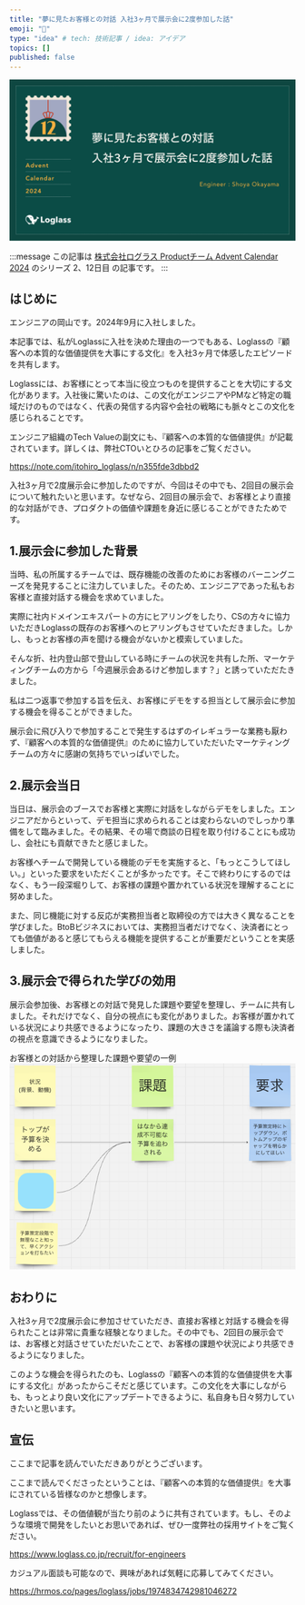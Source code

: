 ```yaml
---
title: "夢に見たお客様との対話 入社3ヶ月で展示会に2度参加した話"
emoji: "📝"
type: "idea" # tech: 技術記事 / idea: アイデア
topics: []
published: false
---
```


![](/images/advent_calendar_loglass.png)

:::message
この記事は [株式会社ログラス Productチーム Advent Calendar 2024](https://qiita.com/advent-calendar/2024/loglass) のシリーズ 2、12日目 の記事です。
:::

## はじめに
エンジニアの岡山です。2024年9月に入社しました。

本記事では、私がLoglassに入社を決めた理由の一つでもある、Loglassの『顧客への本質的な価値提供を大事にする文化』を入社3ヶ月で体感したエピソードを共有します。

Loglassには、お客様にとって本当に役立つものを提供することを大切にする文化があります。入社後に驚いたのは、この文化がエンジニアやPMなど特定の職域だけのものではなく、代表の発信する内容や会社の戦略にも脈々とこの文化を感じられることです。

エンジニア組織のTech Valueの副文にも、『顧客への本質的な価値提供』が記載されています。詳しくは、弊社CTOいとひろの記事をご覧ください。

https://note.com/itohiro_loglass/n/n355fde3dbbd2

入社3ヶ月で2度展示会に参加したのですが、今回はその中でも、2回目の展示会について触れたいと思います。なぜなら、2回目の展示会で、お客様とより直接的な対話ができ、プロダクトの価値や課題を身近に感じることができたためです。

## 1.展示会に参加した背景
当時、私の所属するチームでは、既存機能の改善のためにお客様のバーニングニーズを発見することに注力していました。そのため、エンジニアであった私もお客様と直接対話する機会を求めていました。

実際に社内ドメインエキスパートの方にヒアリングをしたり、CSの方々に協力いただきLoglassの既存のお客様へのヒアリングもさせていただきました。しかし、もっとお客様の声を聞ける機会がないかと模索していました。

そんな折、社内登山部で登山している時にチームの状況を共有した所、マーケティングチームの方から「今週展示会あるけど参加します？」と誘っていただたきました。

私は二つ返事で参加する旨を伝え、お客様にデモをする担当として展示会に参加する機会を得ることができました。

展示会に飛び入りで参加することで発生するはずのイレギュラーな業務も厭わず、『顧客への本質的な価値提供』のために協力していただいたマーケティングチームの方々に感謝の気持ちでいっぱいでした。

## 2.展示会当日
当日は、展示会のブースでお客様と実際に対話をしながらデモをしました。エンジニアだからといって、デモ担当に求められることは変わらないのでしっかり準備をして臨みました。その結果、その場で商談の日程を取り付けることにも成功し、会社にも貢献できたと感じました。

お客様へチームで開発している機能のデモを実施すると、「もっとこうしてほしい。」といった要求をいただくことが多かったです。そこで終わりにするのではなく、もう一段深堀りして、お客様の課題や置かれている状況を理解することに努めました。

また、同じ機能に対する反応が実務担当者と取締役の方では大きく異なることを学びました。BtoBビジネスにおいては、実務担当者だけでなく、決済者にとっても価値があると感じてもらえる機能を提供することが重要だということを実感しました。

## 3.展示会で得られた学びの効用
展示会参加後、お客様との対話で発見した課題や要望を整理し、チームに共有しました。それだけでなく、自分の視点にも変化がありました。お客様が置かれている状況により共感できるようになったり、課題の大きさを議論する際も決済者の視点を意識できるようになりました。

お客様との対話から整理した課題や要望の一例
![](images/miro_issue.png)
## おわりに
入社3ヶ月で2度展示会に参加させていただき、直接お客様と対話する機会を得られたことは非常に貴重な経験となりました。その中でも、2回目の展示会では、お客様と対話させていただいたことで、お客様の課題や状況により共感できるようになりました。

このような機会を得られたのも、Loglassの『顧客への本質的な価値提供を大事にする文化』があったからこそだと感じています。この文化を大事にしながらも、もっとより良い文化にアップデートできるように、私自身も日々努力していきたいと思います。

## 宣伝
ここまで記事を読んでいただきありがとうございます。

ここまで読んでくださったということは、『顧客への本質的な価値提供』を大事にされている皆様なのかと想像します。

Loglassでは、その価値観が当たり前のように共有されています。もし、そのような環境で開発をしたいとお思いであれば、ぜひ一度弊社の採用サイトをご覧ください。

https://www.loglass.co.jp/recruit/for-engineers

カジュアル面談も可能なので、興味があれば気軽に応募してみてください。

https://hrmos.co/pages/loglass/jobs/1974834742981046272
